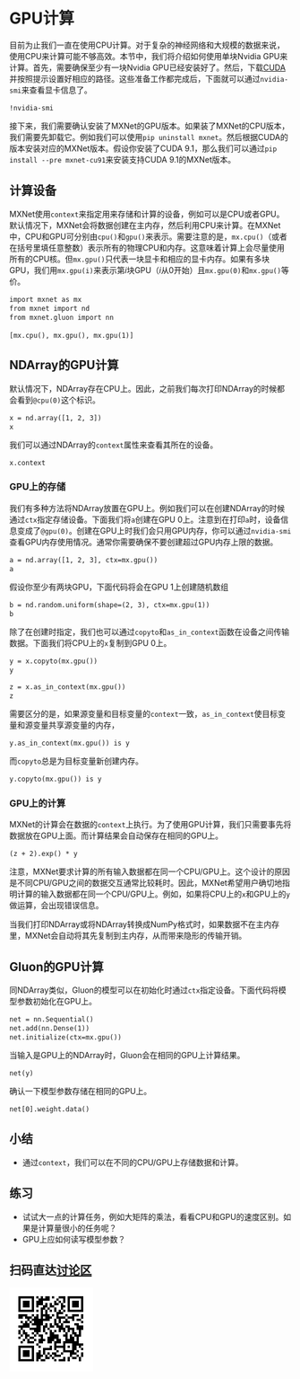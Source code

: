 # GPU计算

目前为止我们一直在使用CPU计算。对于复杂的神经网络和大规模的数据来说，使用CPU来计算可能不够高效。本节中，我们将介绍如何使用单块Nvidia GPU来计算。首先，需要确保至少有一块Nvidia GPU已经安装好了。然后，下载[CUDA](https://developer.nvidia.com/cuda-downloads)并按照提示设置好相应的路径。这些准备工作都完成后，下面就可以通过`nvidia-smi`来查看显卡信息了。

```{.python .input  n=1}
!nvidia-smi
```

接下来，我们需要确认安装了MXNet的GPU版本。如果装了MXNet的CPU版本，我们需要先卸载它。例如我们可以使用`pip uninstall mxnet`。然后根据CUDA的版本安装对应的MXNet版本。假设你安装了CUDA 9.1，那么我们可以通过`pip install --pre mxnet-cu91`来安装支持CUDA 9.1的MXNet版本。

## 计算设备

MXNet使用`context`来指定用来存储和计算的设备，例如可以是CPU或者GPU。默认情况下，MXNet会将数据创建在主内存，然后利用CPU来计算。在MXNet中，CPU和GPU可分别由`cpu()`和`gpu()`来表示。需要注意的是，`mx.cpu()`（或者在括号里填任意整数）表示所有的物理CPU和内存。这意味着计算上会尽量使用所有的CPU核。但`mx.gpu()`只代表一块显卡和相应的显卡内存。如果有多块GPU，我们用`mx.gpu(i)`来表示第$i$块GPU（$i$从0开始）且`mx.gpu(0)`和`mx.gpu()`等价。

```{.python .input}
import mxnet as mx
from mxnet import nd
from mxnet.gluon import nn

[mx.cpu(), mx.gpu(), mx.gpu(1)]
```

## NDArray的GPU计算

默认情况下，NDArray存在CPU上。因此，之前我们每次打印NDArray的时候都会看到`@cpu(0)`这个标识。

```{.python .input  n=4}
x = nd.array([1, 2, 3])
x
```

我们可以通过NDArray的`context`属性来查看其所在的设备。

```{.python .input}
x.context
```

### GPU上的存储

我们有多种方法将NDArray放置在GPU上。例如我们可以在创建NDArray的时候通过`ctx`指定存储设备。下面我们将`a`创建在GPU 0上。注意到在打印`a`时，设备信息变成了`@gpu(0)`。创建在GPU上时我们会只用GPU内存，你可以通过`nvidia-smi`查看GPU内存使用情况。通常你需要确保不要创建超过GPU内存上限的数据。

```{.python .input  n=5}
a = nd.array([1, 2, 3], ctx=mx.gpu())
a
```

假设你至少有两块GPU，下面代码将会在GPU 1上创建随机数组

```{.python .input}
b = nd.random.uniform(shape=(2, 3), ctx=mx.gpu(1)) 
b
```

除了在创建时指定，我们也可以通过`copyto`和`as_in_context`函数在设备之间传输数据。下面我们将CPU上的`x`复制到GPU 0上。

```{.python .input  n=7}
y = x.copyto(mx.gpu())
y
```

```{.python .input}
z = x.as_in_context(mx.gpu())
z
```

需要区分的是，如果源变量和目标变量的`context`一致，`as_in_context`使目标变量和源变量共享源变量的内存，

```{.python .input  n=8}
y.as_in_context(mx.gpu()) is y
```

而`copyto`总是为目标变量新创建内存。

```{.python .input}
y.copyto(mx.gpu()) is y
```

### GPU上的计算

MXNet的计算会在数据的`context`上执行。为了使用GPU计算，我们只需要事先将数据放在GPU上面。而计算结果会自动保存在相同的GPU上。

```{.python .input  n=9}
(z + 2).exp() * y
```

注意，MXNet要求计算的所有输入数据都在同一个CPU/GPU上。这个设计的原因是不同CPU/GPU之间的数据交互通常比较耗时。因此，MXNet希望用户确切地指明计算的输入数据都在同一个CPU/GPU上。例如，如果将CPU上的`x`和GPU上的`y`做运算，会出现错误信息。

当我们打印NDArray或将NDArray转换成NumPy格式时，如果数据不在主内存里，MXNet会自动将其先复制到主内存，从而带来隐形的传输开销。

## Gluon的GPU计算

同NDArray类似，Gluon的模型可以在初始化时通过`ctx`指定设备。下面代码将模型参数初始化在GPU上。

```{.python .input  n=12}
net = nn.Sequential()
net.add(nn.Dense(1))
net.initialize(ctx=mx.gpu())
```

当输入是GPU上的NDArray时，Gluon会在相同的GPU上计算结果。

```{.python .input  n=13}
net(y)
```

确认一下模型参数存储在相同的GPU上。

```{.python .input  n=14}
net[0].weight.data()
```

## 小结

* 通过`context`，我们可以在不同的CPU/GPU上存储数据和计算。

## 练习

* 试试大一点的计算任务，例如大矩阵的乘法，看看CPU和GPU的速度区别。如果是计算量很小的任务呢？
* GPU上应如何读写模型参数？

## 扫码直达[讨论区](https://discuss.gluon.ai/t/topic/988)

![](../img/qr_use-gpu.svg)
